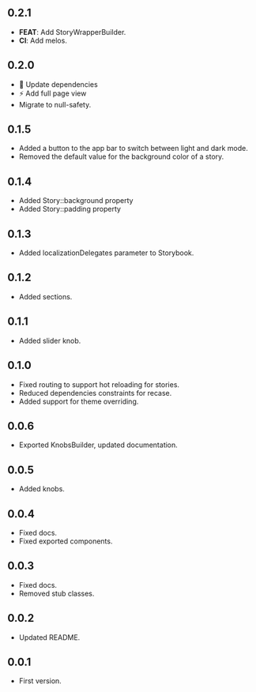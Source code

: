 ## 0.2.1

- **FEAT**: Add StoryWrapperBuilder.
- **CI**: Add melos.

## 0.2.0

- :cop: Update dependencies
- :zap: Add full page view
- Migrate to null-safety.

## 0.1.5

- Added a button to the app bar to switch between light and dark mode.
- Removed the default value for the background color of a story.

## 0.1.4

- Added Story::background property
- Added Story::padding property

## 0.1.3

- Added localizationDelegates parameter to Storybook.

## 0.1.2

- Added sections.

## 0.1.1

- Added slider knob.

## 0.1.0

- Fixed routing to support hot reloading for stories.
- Reduced dependencies constraints for recase.
- Added support for theme overriding.

## 0.0.6

- Exported KnobsBuilder, updated documentation.

## 0.0.5

- Added knobs.

## 0.0.4

- Fixed docs.
- Fixed exported components.

## 0.0.3

- Fixed docs.
- Removed stub classes.

## 0.0.2

- Updated README.

## 0.0.1

- First version.

